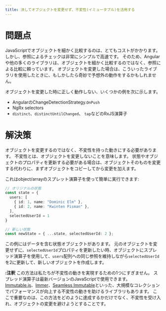 ```yaml
---
title: 決してオブジェクトを変更せず、不変性(イミュータブル)を活用する
---
```


# 問題点

JavaScriptでオブジェクトを細かく比較するのは、とてもコストがかかります。しかし、参照によるチェックは非常にシンプルで高速です。
そのため、Angularや他の多くのライブラリは、オブジェクトを細かく比較するのではなく、参照による比較に頼っています。
オブジェクトを変更した場合は、こういったライブラリを使用したときに、もしかしたら奇妙で予想外の動作をするかもしれません。

オブジェクトを変更した時に正しく動作しない、いくつかの例を次に示します。

- AngularのChangeDetectionStrategy.`OnPush`
- NgRx selectors
- `distinct`、`distinctUntilChanged`、 `tap`などのRxJS演算子

# 解決策

オブジェクトを変更するのではなく、不変性を持った動きにする必要があります。
不変性とは、オブジェクトを変更しないことを意味します。
状態やオブジェクトのプロパティを更新する必要がある場合は、オブジェクトそのものを変更する代わりに、まずオブジェクトをコピーしてから変更を加えます。

これはobject/arrayのスプレット演算子を使って簡単に実行できます:

```ts
// オリジナルの状態
const state = {
  users: [
    { id: 1, name: "Dominic Elm" },
    { id: 2, name: "Kwinten Pisman" },
  ],
  selectedUserId = 1
}

// 新しい状態
const newState = { ...state, selectedUserId: 2 };
```

この例にはデータを含む状態オブジェクトがあります。
元のオブジェクトを変更せずに、`selectedUserId`プロパティを更新したい時、オブジェクトにスプレッド演算子を使用して、`users`配列への同じ参照を維持しながら`selectedUserId`を2に更新して、新しいオブジェクトを作成します。

**:注釈** この方法は私たちが不変性の動きを実現するための1つにすぎません。
スプレッド演算子は最新バージョンのJavaScriptで使用できます。
[Immutable.js](https://facebook.github.io/immutable-js/)、[Immer](https://github.com/mweststrate/immer)、[Seamless Immutable](https://github.com/rtfeldman/seamless-immutable)といった、大規模なコレクションでパフォーマンスが向上する不変性の動きを助けるライブラリもあります。
ここで重要なのは、この方法をどのように達成するかだけでなく、不変性を受け入れ、オブジェクトの変更を避けようとすることです。
